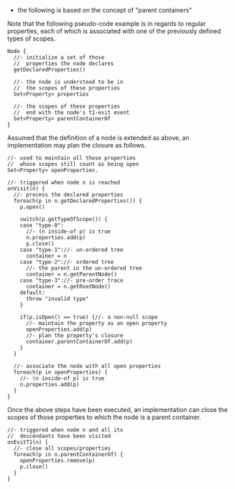 
* the following is based on the concept of "parent containers"

<!-- ======================================================================= -->

Note that the following pseudo-code example is in regards to regular properties,
each of which is associated with one of the previously defined types of scopes.

```
Node {
  //- initialize a set of those
  //  properties the node declares
  getDeclaredProperties()

  //- the node is understood to be in
  //  the scopes of these properties
  Set<Property> properties

  //- the scopes of these properties
  //  end with the node's t1-exit event
  Set<Property> parentContainerOf
}
```

<!-- ======================================================================= -->

Assumed that the definition of a node is extended as above, an implementation
may plan the closure as follows.

```
//- used to maintain all those properties
//  whose scopes still count as being open
Set<Property> openProperties.

//- triggered when node n is reached
onVisit(n) {
  //- process the declared properties
  foreach(p in n.getDeclaredProperties()) {
    p.open()

    switch(p.getTypeOfScope()) {
    case "type-0":
      //- (n inside-of p) is true
      n.properties.add(p)
      p.close()
    case "type-1"://- un-ordered tree
      container = n
    case "type-2"://- ordered tree
      //- the parent in the un-ordered tree
      container = n.getParentNode()
    case "type-3"://- pre-order trace
      container = n.getRootNode()
    default:
      throw "invalid type"
    }

    if(p.isOpen() == true) {//- a non-null scope
      //- maintain the property as an open property
      openProperties.add(p)
      //- plan the property's closure
      container.parentContainerOf.add(p)
    }
  }

  //- associate the node with all open properties
  foreach(p in openProperties) {
    //- (n inside-of p) is true
    n.properties.add(p)
  }
}
```

<!-- ======================================================================= -->

Once the above steps have been executed, an implementation can close the scopes
of those properties to which the node is a parent container.

```
//- triggered when node n and all its
//  descendants have been visited
onExitT1(n) {
  //- close all scopes/properties
  foreach(p in n.parentContainerOf) {
    openProperties.remove(p)
    p.close()
  }
}
```

